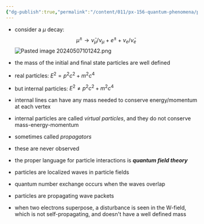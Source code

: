 ```yaml
---
{"dg-publish":true,"permalink":"/content/011/px-156-quantum-phenomena/px-156-b-particle-physics/px-156-g-feynmann-diagrams/px-156-g5-virtual-particles/","noteIcon":"1","created":"2025-08-27T13:14:00.719+01:00","updated":"2024-11-26T20:03:09.000+00:00"}
---
```


- consider a $\mu$ decay: 
$$\mu^{\pm} \to \bar\nu_{\mu}/\nu_{\mu} + e^{\pm} + \nu_{e}/\bar\nu_{e}$$
![Pasted image 20240507101242.png](/img/user/pics/Pasted%20image%2020240507101242.png)
- the mass of the initial and final state particles are well defined

- real particles: $E^{2}= p^{2}c^{2}+ m^{2}c^{4}$
- but internal particles: $E^{2}\neq p^{2}c^{2}+ m^{2}c^{4}$
- internal lines can have any mass needed to conserve energy/momentum at each vertex
- internal particles are called *virtual particles*, and they do not conserve mass-energy-momentum
- sometimes called *propagators*
- these are never observed

- the proper language for particle interactions is ***quantum field theory***
- particles are localized waves in particle fields
- quantum number exchange occurs when the waves overlap
- particles are propagating wave packets
- when two electrons superpose, a disturbance is seen in the W-field, which is not self-propagating, and doesn't have a well defined mass